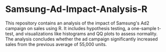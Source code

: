 # Samsung-Ad-Impact-Analysis-R
This repository contains an analysis of the impact of Samsung's Ad2 campaign on sales using R. It includes hypothesis testing, a one-sample t-test, and visualizations like histograms and QQ plots to assess normality. The analysis concludes whether the ad campaign significantly increased sales from the previous average of 55,000 units.
